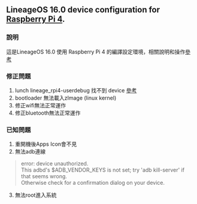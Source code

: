 ## LineageOS 16.0 device configuration for [Raspberry Pi 4](https://github.com/02047788a/build-lineageOS-for-raspberry-pi).

### 說明
這是LineageOS 16.0 使用 Raspberry Pi 4 的編譯設定環境，相關說明和操作[參考](https://github.com/02047788a/build-lineageOS-for-raspberry-pi)
### 修正問題
1. lunch lineage_rpi4-userdebug 找不到 device [參考](https://source.android.com/setup/develop/new-device#build-a-product)
2. bootloader 無法載入zImage (linux kernel)
3. 修正wifi無法正常運作
4. 修正bluetooth無法正常運作

### 已知問題
1. 重開機後Apps Icon會不見
2. 無法adb連線
> error: device unauthorized. \
This adbd's $ADB_VENDOR_KEYS is not set; try 'adb kill-server' if that seems wrong. \
Otherwise check for a confirmation dialog on your device.
3. 無法root進入系統